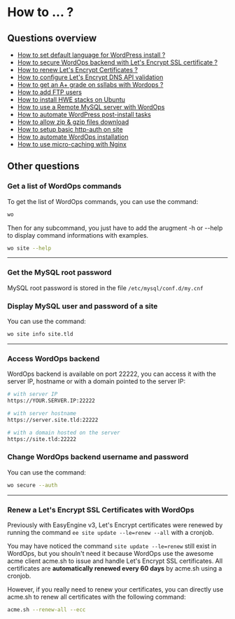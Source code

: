 # How to ... ?

## Questions overview

- [How to set default language for WordPress install ?](/how-to/wp-language/)
- [How to secure WordOps backend with Let's Encrypt SSL certificate ?](/how-to/secure-22222/)
- [How to renew Let's Encrypt Certificates ?](#renew-a-lets-encrypt-ssl-certificates-with-wordops)
- [How to configure Let's Encrypt DNS API validation](/how-to/configure-letsencrypt-dns-api-validation/)
- [How to get an A+ grade on ssllabs with Wordops ?](how-to/get-a-plus-grade-ssllabs.md)
- [How to add FTP users](how-to/add-ftp-users.md)
- [How to install HWE stacks on Ubuntu](how-to/ubuntu-lts-hwe-stacks.md)
- [How to use a Remote MySQL server with WordOps](how-to/remote-mysql-server.md)
- [How to automate WordPress post-install tasks](how-to/post-install-wp.md)
- [How to allow zip & gzip files download](how-to/allow-zip-gzip-files-download.md)
- [How to setup basic http-auth on site](how-to/setup-basic-auth.md)
- [How to automate WordOps installation](how-to/automate-wordops-install.md)
- [How to use micro-caching with Nginx](how-to/microcaching-with-nginx.md)

## Other questions

### Get a list of WordOps commands

To get the list of WordOps commands, you can use the command:

```bash
wo
```

Then for any subcommand, you just have to add the arugment -h or --help to display command informations with examples.

```bash
wo site --help
```

---

### Get the MySQL root password

MySQL root password is stored in the file `/etc/mysql/conf.d/my.cnf`

### Display MySQL user and password of a site

You can use the command:

```bash
wo site info site.tld
```

---

### Access WordOps backend

WordOps backend is available on port 22222, you can access it with the server IP, hostname or with a domain pointed to the server IP:

```bash
# with server IP
https://YOUR.SERVER.IP:22222

# with server hostname
https://server.site.tld:22222

# with a domain hosted on the server
https://site.tld:22222
```

### Change WordOps backend username and password

You can use the command:

```bash
wo secure --auth
```

---

### Renew a Let's Encrypt SSL Certificates with WordOps

Previously with EasyEngine v3, Let's Encrypt certificates were renewed by running the command `ee site update --le=renew --all` with a cronjob.

You may have noticed the command `site update --le=renew` still exist in WordOps, but you shouln't need it because WordOps use the awesome acme client acme.sh to issue and handle Let's Encrypt SSL certificates. All certificates are **automatically renewed every 60 days** by acme.sh using a cronjob.

However, if you really need to renew your certificates, you can directly use acme.sh to renew all certificates with the following command:

```bash
acme.sh --renew-all --ecc
```
